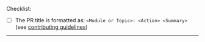 <!--
Thank you for your pull request!

Please use a Pull Request title that follows the requested syntax since it will be included in the release notes), see:
https://github.com/silx-kit/silx/blob/main/CONTRIBUTING.rst#pull-request-title-format
-->

Checklist:

- [ ] The PR title is formatted as: `<Module or Topic>: <Action> <Summary>` (see [contributing guidelines](https://github.com/silx-kit/silx/blob/main/CONTRIBUTING.rst#pull-request-title-format))

<hr>

<!-- provide a description of the changes below -->
